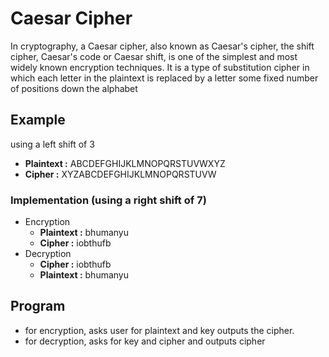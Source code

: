 # Caesar Cipher
In cryptography, a Caesar cipher, also known as Caesar's cipher, the shift cipher, Caesar's code or Caesar shift, is one of the simplest and most widely known encryption techniques. It is a type of substitution cipher in which each letter in the plaintext is replaced by a letter some fixed number of positions down the alphabet
## Example
using a left shift of 3 
* **Plaintext :** ABCDEFGHIJKLMNOPQRSTUVWXYZ
* **Cipher :** XYZABCDEFGHIJKLMNOPQRSTUVW

### Implementation (using a right shift of 7)
* Encryption
   * **Plaintext :** bhumanyu
   * **Cipher :** iobthufb
* Decryption
   * **Cipher :** iobthufb
   * **Plaintext :** bhumanyu
## Program
* for encryption, asks user for plaintext and key outputs the cipher.
* for decryption, asks for key and cipher and outputs cipher
